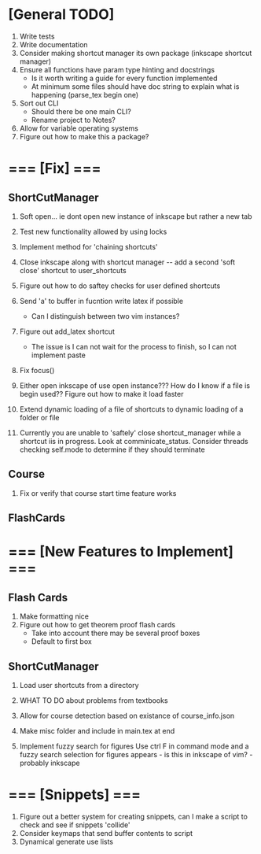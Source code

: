 # [General TODO]
1. Write tests
1. Write documentation
1. Consider making shortcut manager its own package (inkscape shortcut manager)
1. Ensure all functions have param type hinting and docstrings
    - Is it worth writing a guide for every function implemented
    - At minimum some files should have doc string to explain what is happening
      (parse_tex begin one)
1. Sort out CLI
    - Should there be one main CLI?
    - Rename project to Notes?
1. Allow for variable operating systems
1. Figure out how to make this a package?


# === [Fix] ===
## ShortCutManager

1. Soft open... ie dont open new instance of inkscape but rather a new tab
1. Test new functionality allowed by using locks
1. Implement method for 'chaining shortcuts'
1. Close inkscape along with shortcut manager -- add a second 'soft close'
   shortcut to user_shortcuts

1. Figure out how to do saftey checks for user defined shortcuts
1. Send 'a' to buffer in fucntion write latex if possible
    - Can I distinguish between two vim instances?
1. Figure out add_latex shortcut 
    - The issue is I can not wait for the process to finish, so I can not
      implement paste
1. Fix focus()
1. Either open inkscape of use open instance??? How do I know if a file is begin
   used?? Figure out how to make it load faster
1. Extend dynamic loading of a file of shortcuts to dynamic loading of a folder
   or file
1. Currently you are unable to 'saftely' close shortcut_manager while a shortcut
   iis in progress. Look at comminicate_status. Consider threads checking
   self.mode to determine if they should terminate

## Course
1. Fix or verify that course start time feature works

## FlashCards


# === [New Features to Implement] ===
## Flash Cards
1. Make formatting nice
1. Figure out how to get theorem proof flash cards
    - Take into account there may be several proof boxes
    - Default to first box

## ShortCutManager
1. Load user shortcuts from a directory
1. WHAT TO DO about problems from textbooks
1. Allow for course detection based on existance of course_info.json
1. Make misc folder and include in main.tex at end

1. Implement fuzzy search for figures
    Use ctrl F in command mode and a fuzzy search selection for figures appears
        - is this in inkscape of vim?
        - probably inkscape


# === [Snippets] ===
1. Figure out a better system for creating snippets, can I make a script to
   check and see if snippets 'collide'
1. Consider keymaps that send buffer contents to script
1. Dynamical generate use lists


